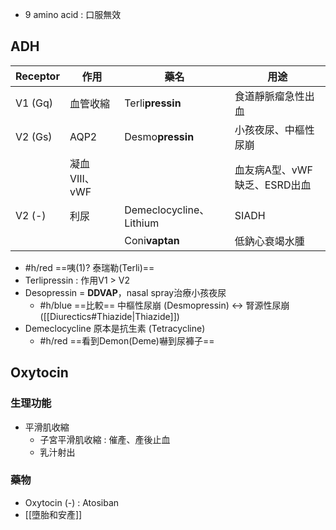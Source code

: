 - 9 amino acid : 口服無效
## ADH
| Receptor | 作用          | 藥名           | 用途                         |
|----------|---------------|----------------|------------------------------|
| V1 (Gq)  | 血管收縮      | Terli**pressin**   | 食道靜脈瘤急性出血           |
| V2 (Gs)  | AQP2          | Desmo**pressin**   | 小孩夜尿、中樞性尿崩         |
|          | 凝血VIII、vWF |                | 血友病A型、vWF缺乏、ESRD出血 |
| V2 (-)   | 利尿          | Demeclocycline、Lithium | SIADH                        |
|          |               | Coni**vaptan**     | 低鈉心衰竭水腫                |
- #h/red ==咦(1)? 泰瑞勒(Terli)==
- Terlipressin : 作用V1 > V2
- Desopressin = **DDVAP**，nasal spray治療小孩夜尿
	- #h/blue ==比較== 中樞性尿崩 (Desmopressin) <-> 腎源性尿崩 ([[Diurectics#Thiazide|Thiazide]])
- Demeclocycline 原本是抗生素 (Tetracycline)
	- #h/red ==看到Demon(Deme)嚇到尿褲子==
## Oxytocin
### 生理功能
- 平滑肌收縮
	- 子宮平滑肌收縮 : 催產、產後止血
	- 乳汁射出
### 藥物
- Oxytocin (-) : Atosiban
- [[墮胎和安產]]


